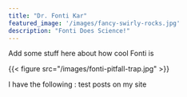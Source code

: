 ```yaml
---
title: "Dr. Fonti Kar"
featured_image: '/images/fancy-swirly-rocks.jpg'
description: "Fonti Does Science!"
---
```




Add some stuff here about how cool Fonti is

{{< figure src="/images/fonti-pitfall-trap.jpg" >}}


I have the following : test posts on my site